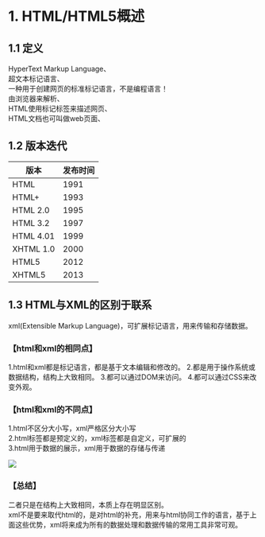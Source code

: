 # 1. HTML/HTML5概述

## 1.1 定义

HyperText Markup Language、  
超文本标记语言、  
一种用于创建网页的标准标记语言，不是编程语言！  
由浏览器来解析、  
HTML使用标记标签来描述网页、  
HTML文档也可叫做web页面、  

## 1.2 版本迭代
|版本	  |发布时间|
|---------|-------|
|HTML	  |1991   |
|HTML+    |1993   |
|HTML 2.0 |1995   |
|HTML 3.2 |	1997  |
|HTML 4.01|	1999  |
|XHTML 1.0|	2000  |
|HTML5    |	2012  |
|XHTML5   |	2013  |

## 1.3 HTML与XML的区别于联系
xml(Extensible Markup Language)，可扩展标记语言，用来传输和存储数据。

### 【html和xml的相同点】
1.html和xml都是标记语言，都是基于文本编辑和修改的。
2.都是用于操作系统或数据结构，结构上大致相同。
3.都可以通过DOM来访问。
4.都可以通过CSS来改变外观。

### 【html和xml的不同点】

1.html不区分大小写，xml严格区分大小写  
2.html标签都是预定义的，xml标签都是自定义，可扩展的  
3.html用于数据的展示，xml用于数据的存储与传递  

![](https://gitee.com/hello_hww/img/raw/master/img1/20200703174654.png)
 
### 【总结】
二者只是在结构上大致相同，本质上存在明显区别。  
xml不是要来取代html的，是对html的补充，用来与html协同工作的语言，基于上面这些优势，xml将来成为所有的数据处理和数据传输的常用工具非常可观。